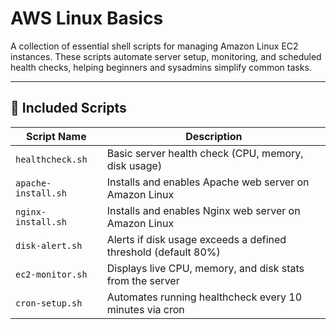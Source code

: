 # AWS Linux Basics

A collection of essential shell scripts for managing Amazon Linux EC2 instances. These scripts automate server setup, monitoring, and scheduled health checks, helping beginners and sysadmins simplify common tasks.

---

## 📁 Included Scripts

| Script Name         | Description                                                 |
|---------------------|-------------------------------------------------------------|
| `healthcheck.sh`    | Basic server health check (CPU, memory, disk usage)         |
| `apache-install.sh` | Installs and enables Apache web server on Amazon Linux      |
| `nginx-install.sh`  | Installs and enables Nginx web server on Amazon Linux       |
| `disk-alert.sh`     | Alerts if disk usage exceeds a defined threshold (default 80%) |
| `ec2-monitor.sh`    | Displays live CPU, memory, and disk stats from the server   |
| `cron-setup.sh`     | Automates running healthcheck every 10 minutes via cron     |
